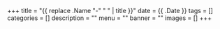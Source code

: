 +++
title = "{{ replace .Name "-" " " | title }}"
date = {{ .Date }}
tags = []
categories = []
description = ""
menu = ""
banner = ""
images = []
+++

